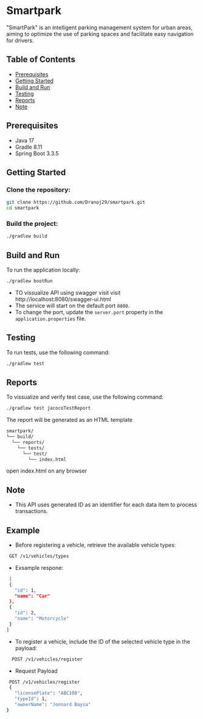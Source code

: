 # Smartpark 

"SmartPark" is an intelligent parking management system for
urban areas, aiming to optimize the use of parking spaces and facilitate easy
navigation for drivers.

## Table of Contents
- [Prerequisites](#prerequisites)
- [Getting Started](#getting-started)
- [Build and Run](#build-and-run)
- [Testing](#testing)
- [Reports](#reports)
- [Note](#note)

## Prerequisites
  - Java 17
  - Gradle 8.11
  - Spring Boot 3.3.5

## Getting Started

  ### Clone the repository:
  ```bash
  git clone https://github.com/Dranoj29/smartpark.git
  cd smartpark
  ```

  ### Build the project:
  ```bash
  ./gradlew build
  ```

  ## Build and Run

  To run the application locally:
  ```bash
  ./gradlew bootRun
  ```

  - TO vissualize API using swagger visit visit http://localhost:8080/swagger-ui.html 
  - The service will start on the default port `8080`.
  - To change the port, update the `server.port` property in the `application.properties` file.

  ## Testing

  To run tests, use the following command:
  ```bash
  ./gradlew test
  ```

  ## Reports

  To vissualize and verify test case, use the following command:
  ```bash
  ./gradlew test jacocoTestReport
  ```
  The report will be generated as an HTML template 
  ```bash
  smartpark/ 
  └── build/ 
    └── reports/ 
      └── tests/       
        └── test/
          └── index.html
  ```
  open index.html on any browser

  ## Note
  - This API uses generated ID as an identifier for each data item to process transactions.
  ## Example
  - Before registering a vehicle, retrieve the available vehicle types:
  ```bash
   GET /v1/vehicles/types
  ```
  - Exsample respone:
   ```bash
    [
    {
      "id": 1,
      "name": "Car"
    },
    {
      "id": 2,
      "name": "Motorcycle"
    }
  ]
   ```
  - To register a vehicle, include the ID of the selected vehicle type in the payload:
  ```bash
    POST /v1/vehicles/register
   ```
   - Request Payload
   ```bash
    POST /v1/vehicles/register
    {
      "licensePlate": "ABC100",
      "typeId": 1,
      "ownerName": "Jonnard Baysa"
   }
   ```











          

